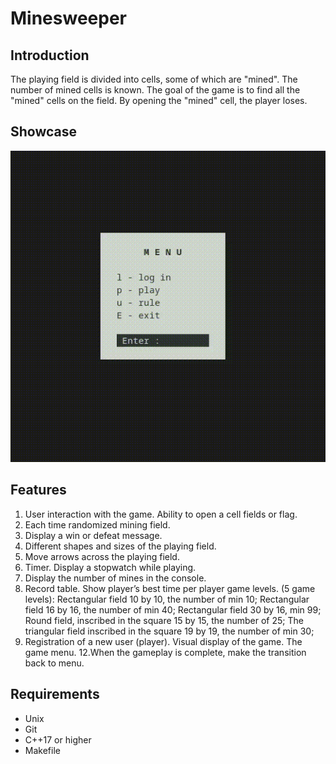 # Minesweeper
## Introduction
The playing field is divided into cells, some of which are "mined". The number of mined cells is known. The goal of the game is to find all the "mined" cells on the field. By opening the "mined" cell, the player loses.

## Showcase
<img src='https://github.com/redisskaCAT/minesweeper/blob/ac01c22648674169f9c4181a7e3d75b9186fb0de/gameplay.gif?raw=true'/>

## Features
1. User interaction with the game. Ability to open a cell
fields or flag.
2. Each time randomized mining field.
3. Display a win or defeat message.
4. Different shapes and sizes of the playing field.
5. Move arrows across the playing field.
6. Timer. Display a stopwatch while playing.
7. Display the number of mines in the console.
8. Record table. Show player’s best time per player
game levels. (5 game levels):
Rectangular field 10 by 10, the number of min 10;
Rectangular field 16 by 16, the number of min 40;
Rectangular field 30 by 16, min 99;
Round field, inscribed in the square 15 by 15, the number of 25;
The triangular field inscribed in the square 19 by 19, the number of min 30;
9. Registration of a new user (player).
Visual display of the game.
The game menu.
12.When the gameplay is complete, make the transition back to
menu.

## Requirements
- Unix
- Git
- C++17 or higher
- Makefile
